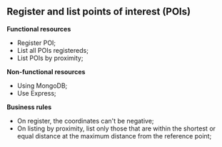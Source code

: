 Register and list points of interest (POIs)
--------

**Functional resources**
- Register POI;
- List all POIs registereds;
- List POIs by proximity;

**Non-functional resources**
- Using MongoDB;
- Use Express;

**Business rules**
- On register, the coordinates can't be negative;
- On listing by proximity, list only those that are within the shortest or equal distance at the maximum distance from the reference point;
